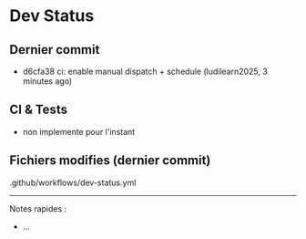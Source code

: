# Dev Status

## Dernier commit
- d6cfa38 ci: enable manual dispatch + schedule (ludilearn2025, 3 minutes ago)
## CI & Tests
- non implemente pour l'instant

## Fichiers modifies (dernier commit)
.github/workflows/dev-status.yml

---
Notes rapides :
- ...
